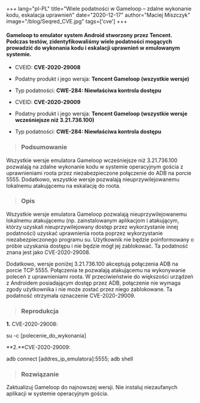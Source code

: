 +++
lang="pl-PL"
title="Wiele podatności w Gameloop – zdalne wykonanie kodu, eskalacja uprawnień"
date="2020-12-17"
author="Maciej Miszczyk"
image="/blog/Seqred_CVE.jpg"
tags=['cve']
+++

#### Gameloop to emulator system Android stworzony przez Tencent. Podczas testów, zidentyfikowaliśmy wiele podatności mogących prowadzić do wykonania kodu i eskalacji uprawnień w emulowanym systemie.

*   CVEID: **CVE-2020-29008**
*   Podatny produkt i jego wersja: **Tencent Gameloop (wszystkie wersje)**
*   Typ podatności: **CWE-284: Niewłaściwa kontrola dostępu**

*   CVEID: **CVE-2020-29009**
*   Podatny produkt i jego wersja: **Tencent Gameloop (wszystkie wersje wcześniejsze niż 3.21.736.100)**
*   Typ podatności: **CWE-284: Niewłaściwa kontrola dostępu**


> ### Podsumowanie

Wszystkie wersje emulatora Gameloop wcześniejsze niż 3.21.736.100 pozwalają na zdalne wykonanie kodu w systemie operacyjnym gościa z uprawnieniami roota przez niezabezpieczone połączenie do ADB na porcie 5555. Dodatkowo, wszystkie wersje pozwalają nieuprzywilejowanemu lokalnemu atakującemu na eskalację do roota.

> ### Opis

Wszystkie wersje emulatora Gameloop pozwalają nieuprzywilejowanemu lokalnemu atakującemu (np. zainstalowanym aplikacjom i atakującym, którzy uzyskali nieuprzywilejowany dostęp przez wykorzystanie innej podatności) uzyskać uprawnienia roota poprzez wykorzystanie niezabezpieczonego programu su. Użytkownik nie będzie poinformowany o próbie uzyskania dostępu i nie będzie mógł jej zablokować. Ta podatność znana jest jako CVE-2020-29008.

Dodatkowo, wersje poniżej 3.21.736.100 akceptują połączenia ADB na porcie TCP 5555. Połączenia te pozwalają atakującemu na wykonywanie poleceń z uprawnieniami roota. W przeciwieństwie do większości urządzeń z Androidem posiadającym dostęp przez ADB, połączenie nie wymaga zgody użytkownika i nie może zostać przez niego zablokowane. Ta podatność otrzymała oznaczenie CVE-2020-29009.

> ### Reprodukcja

**1.** CVE-2020-29008:

su -c \[polecenie\_do\_wykonania\]

**2.**CVE-2020-29009:

adb connect \[addres\_ip\_emulatora\]:5555; adb shell

> ### Rozwiązanie

Zaktualizuj Gameloop do najnowszej wersji. Nie instaluj niezaufanych aplikacji w systemie operacyjnym gościa.
